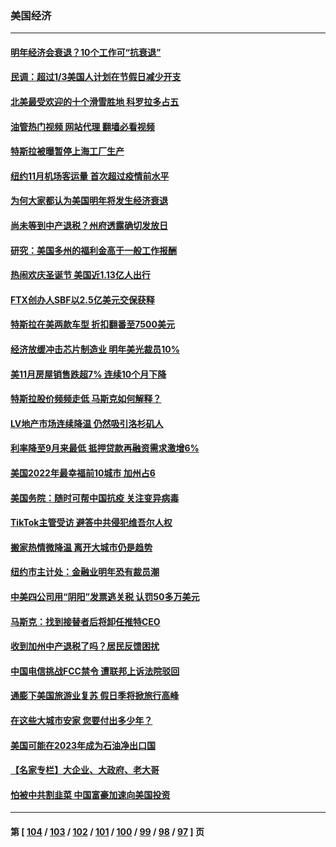 ### 美国经济
---
#### [明年经济会衰退？10个工作可“抗衰退”](../../pages/ncid1078158/n13891236.md?12252045) 
#### [民调：超过1/3美国人计划在节假日减少开支](../../pages/ncid1078158/n13891337.md?12252045) 
#### [北美最受欢迎的十个滑雪胜地 科罗拉多占五](../../pages/ncid1078158/n13891297.md?12252045) 
#### [油管热门视频 网站代理 翻墙必看视频](http://138.2.39.72:81/youtube.html?epic-marker?12252045)
#### [特斯拉被曝暂停上海工厂生产](../../pages/ncid1078158/n13891165.md?12252045) 
#### [纽约11月机场客运量 首次超过疫情前水平](../../pages/ncid1078158/n13890932.md?12252045) 
#### [为何大家都认为美国明年将发生经济衰退](../../pages/ncid1078158/n13890835.md?12252045) 
#### [尚未等到中产退税？州府透露确切发放日](../../pages/ncid1078158/n13890843.md?12252045) 
#### [研究：美国多州的福利金高于一般工作报酬](../../pages/ncid1078158/n13890115.md?12252045) 
#### [热闹欢庆圣诞节 美国近1.13亿人出行](../../pages/ncid1078158/n13890155.md?12252045) 
#### [FTX创办人SBF以2.5亿美元交保获释](../../pages/ncid1078158/n13890058.md?12252045) 
#### [特斯拉在美两款车型 折扣翻番至7500美元](../../pages/ncid1078158/n13889970.md?12252045) 
#### [经济放缓冲击芯片制造业 明年美光裁员10%](../../pages/ncid1078158/n13889938.md?12252045) 
#### [美11月房屋销售跌超7% 连续10个月下降](../../pages/ncid1078158/n13889387.md?12252045) 
#### [特斯拉股价频频走低 马斯克如何解释？](../../pages/ncid1078158/n13889319.md?12252045) 
#### [LV地产市场连续降温 仍然吸引洛杉矶人](../../pages/ncid1078158/n13889374.md?12252045) 
#### [利率降至9月来最低 抵押贷款再融资需求激增6%](../../pages/ncid1078158/n13889283.md?12252045) 
#### [美国2022年最幸福前10城市 加州占6](../../pages/ncid1078158/n13889279.md?12252045) 
#### [美国务院：随时可帮中国抗疫 关注变异病毒](../../pages/ncid1078158/n13889183.md?12252045) 
#### [TikTok主管受访 避答中共侵犯维吾尔人权](../../pages/ncid1078158/n13889049.md?12252045) 
#### [搬家热情微降温 离开大城市仍是趋势](../../pages/ncid1078158/n13888821.md?12252045) 
#### [纽约市主计处：金融业明年恐有裁员潮](../../pages/ncid1078158/n13888784.md?12252045) 
#### [中美四公司用“阴阳”发票逃关税 认罚50多万美元](../../pages/ncid1078158/n13888733.md?12252045) 
#### [马斯克：找到接替者后将卸任推特CEO](../../pages/ncid1078158/n13888678.md?12252045) 
#### [收到加州中产退税了吗？居民反馈困扰](../../pages/ncid1078158/n13888605.md?12252045) 
#### [中国电信挑战FCC禁令 遭联邦上诉法院驳回](../../pages/ncid1078158/n13888488.md?12252045) 
#### [通膨下美国旅游业复苏 假日季将掀旅行高峰](../../pages/ncid1078158/n13888052.md?12252045) 
#### [在这些大城市安家 您要付出多少年？](../../pages/ncid1078158/n13888050.md?12252045) 
#### [美国可能在2023年成为石油净出口国](../../pages/ncid1078158/n13888012.md?12252045) 
#### [【名家专栏】大企业、大政府、老大哥](../../pages/ncid1078158/n13887699.md?12252045) 
#### [怕被中共割韭菜 中国富豪加速向美国投资](../../pages/ncid1078158/n13887794.md?12252045) 

---
#### 第 [ [104](./104.md?12252045) / [103](./103.md?12252045) / [102](./102.md?12252045) / [101](./101.md?12252045) / [100](./100.md?12252045) / [99](./99.md?12252045) / [98](./98.md?12252045) / [97](./97.md?12252045) ] 页
